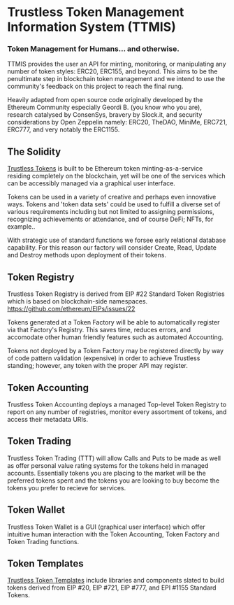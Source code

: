 # Trustless Token Management Information System (TTMIS)

### Token Management for Humans... and otherwise. 

TTMIS provides the user an API for minting, monitoring, or manipulating any number of token styles: ERC20, ERC155, and beyond. This aims to be the penultimate step in blockchain token management and we intend to use the community's feedback on this project to reach the final rung.

Heavily adapted from open source code originally developed by the Ethereum Community especially Geordi B. (you know who you are), research catalysed by ConsenSys, bravery by Slock.it, and security considerations by Open Zeppelin namely: ERC20, TheDAO, MiniMe, ERC721, ERC777, and very notably the ERC1155.


## The Solidity

[Trustless Tokens](trustlessTokens.sol) is built to be Ethereum token minting-as-a-service residing completely on the blockchain, yet will be one of the services which can be accessibly managed via a graphical user interface. 

Tokens can be used in a variety of creative and perhaps even innovative ways. Tokens and 'token data sets' could be used to fulfill a diverse set of various requirements including but not limited to assigning permissions, recognizing achievements or attendance, and of course DeFi; NFTs, for example.. 

With strategic use of standard functions we forsee early relational database capability. For this reason our factory will consider Create, Read, Update and Destroy methods upon deployment of their tokens.  

## Token Registry

Trustless Token Registry is derived from EIP #22 Standard Token Registries which is based on blockchain-side namespaces. https://github.com/ethereum/EIPs/issues/22

Tokens generated at a Token Factory will be able to automatically register via that Factory's Registry. This saves time, reduces errors, and accomodate other human friendly features such as automated Accounting. 

Tokens not deployed by a Token Factory may be registered directly by way of code pattern validation (expensive) in order to achieve Trustless standing; however, any token with the proper API may register.


## Token Accounting

Trustless Token Accounting deploys a managed Top-level Token Registry to report on any number of registries, monitor every assortment of tokens, and access their metadata URIs. 

## Token Trading

Trustless Token Trading (TTT) will allow Calls and Puts to be made as well as offer personal value rating systems for the tokens held in managed accounts. Essentially tokens you are placing to the market will be the preferred tokens spent and the tokens you are looking to buy become the tokens you prefer to recieve for services. 

## Token Wallet

Trustless Token Wallet is a GUI (graphical user interface) which offer intuitive human interaction with the Token Accounting, Token Factory and Token Trading functions.

## Token Templates

[Trustless Token Templates](./templates) include libraries and components slated to build tokens derived from EIP #20, EIP #721, EIP #777, and EPI #1155 Standard Tokens.
